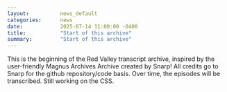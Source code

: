 ```yaml
---
layout:          news_default
categories:      news
date:            2025-07-14 11:00:00 -0400
title:           "Start of this archive"
summary:         "Start of this archive"
---
```


This is the beginning of the Red Valley transcript archive, inspired by the user-friendly Magnus Archives Archive created by Snarp!
All credits go to Snarp for the github repository/code basis. Over time, the episodes will be transcribed. Still working on the CSS.
